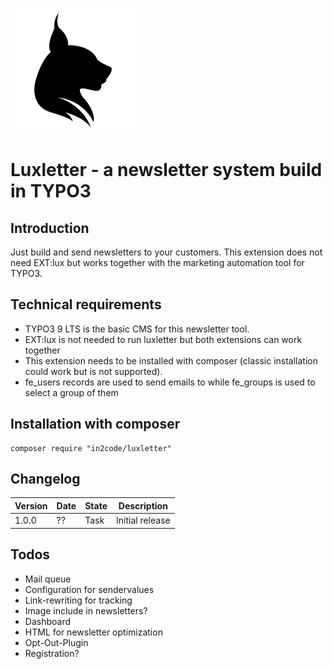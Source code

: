 ![LUX](Resources/Public/Icons/lux.svg "LUX")

# Luxletter - a newsletter system build in TYPO3

## Introduction

Just build and send newsletters to your customers.
This extension does not need EXT:lux but works together with the marketing automation tool for TYPO3.

## Technical requirements

* TYPO3 9 LTS is the basic CMS for this newsletter tool.
* EXT:lux is not needed to run luxletter but both extensions can work together
* This extension needs to be installed with composer (classic installation could work but is not supported).
* fe_users records are used to send emails to while fe_groups is used to select a group of them

## Installation with composer

```
composer require "in2code/luxletter"
```

## Changelog

| Version    | Date       | State      | Description                                                                        |
| ---------- | ---------- | ---------- | ---------------------------------------------------------------------------------- |
| 1.0.0      | ??         | Task       | Initial release                                                                    |

## Todos

* Mail queue
* Configuration for sendervalues
* Link-rewriting for tracking
* Image include in newsletters?
* Dashboard
* HTML for newsletter optimization
* Opt-Out-Plugin
* Registration?
